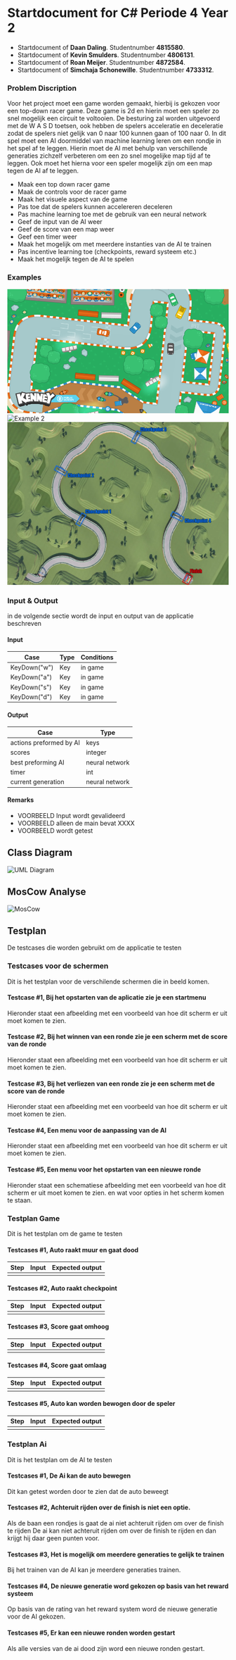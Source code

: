 # Startdocument for C# Periode 4 Year 2

-   Startdocument of **Daan Daling**. Studentnumber **4815580**.
-   Startdocument of **Kevin Smulders**. Studentnumber **4806131**.
-   Startdocument of **Roan Meijer**. Studentnumber **4872584**.
-   Startdocument of **Simchaja Schonewille**. Studentnumber **4733312**.

### Problem Discription

Voor het project moet een game worden gemaakt, hierbij is gekozen voor een top-down racer game. Deze game is 2d
en hierin moet een speler zo snel mogelijk een circuit te voltooien. De besturing zal worden uitgevoerd met de W A S D toetsen,
ook hebben de spelers acceleratie en deceleratie zodat de spelers niet gelijk van 0 naar 100 kunnen gaan of 100 naar 0.
In dit spel moet een AI doormiddel van machine learning leren om een rondje in het spel af te leggen. Hierin moet de AI
met behulp van verschillende generaties zichzelf verbeteren om een zo snel mogelijke map tijd af te leggen. Ook moet het
hierna voor een speler mogelijk zijn om een map tegen de AI af te leggen.

-   Maak een top down racer game
-   Maak de controls voor de racer game
-   Maak het visuele aspect van de game
-   Pas toe dat de spelers kunnen accelereren deceleren
-   Pas machine learning toe met de gebruik van een neural network
-   Geef de input van de AI weer
-   Geef de score van een map weer
-   Geef een timer weer
-   Maak het mogelijk om met meerdere instanties van de AI te trainen
-   Pas incentive learning toe (checkpoints, reward systeem etc.)
-   Maak het mogelijk tegen de AI te spelen

### Examples

![Example 1](images/sample1.PNG "First sample of a similar game")
![Example 2](images/sample2.PNG "Second sample of a similar game")
![Example 3](images/sample3.PNG "Third sample of a similar game")

### Input & Output

in de volgende sectie wordt de input en output van de applicatie beschreven

#### Input

| Case         | Type | Conditions |
| ------------ | ---- | ---------- |
| KeyDown("w") | Key  | in game    |
| KeyDown("a") | Key  | in game    |
| KeyDown("s") | Key  | in game    |
| KeyDown("d") | Key  | in game    |

#### Output

| Case                    | Type           |
| ----------------------- | -------------- |
| actions preformed by AI | keys           |
| scores                  | integer        |
| best preforming AI      | neural network |
| timer                   | int            |
| current generation      | neural network |

#### Remarks

-   VOORBEELD Input wordt gevalideerd
-   VOORBEELD alleen de main bevat XXXX
-   VOORBEELD wordt getest

## Class Diagram

![UML Diagram]()

## MosCow Analyse

![MosCow]()

## Testplan

De testcases die worden gebruikt om de applicatie te testen

### Testcases voor de schermen

Dit is het testplan voor de verschilende schermen die in beeld komen.

#### Testcase #1, Bij het opstarten van de aplicatie zie je een startmenu

Hieronder staat een afbeelding met een voorbeeld van hoe dit scherm er uit moet komen te zien.

#### Testcase #2, Bij het winnen van een ronde zie je een scherm met de score van de ronde

Hieronder staat een afbeelding met een voorbeeld van hoe dit scherm er uit moet komen te zien.

#### Testcase #3, Bij het verliezen van een ronde zie je een scherm met de score van de ronde

Hieronder staat een afbeelding met een voorbeeld van hoe dit scherm er uit moet komen te zien.

#### Testcase #4, Een menu voor de aanpassing van de AI

Hieronder staat een afbeelding met een voorbeeld van hoe dit scherm er uit moet komen te zien.

#### Testcase #5, Een menu voor het opstarten van een nieuwe ronde

Hieronder staat een schematiese afbeelding met een voorbeeld van hoe dit scherm er uit moet komen te zien. en wat voor opties in het scherm komen te staan.

### Testplan Game

Dit is het testplan om de game te testen

#### Testcases #1, Auto raakt muur en gaat dood

| Step | Input | Expected output |
| ---- | ----- | --------------- |
|      |       |                 |

#### Testcases #2, Auto raakt checkpoint

| Step | Input | Expected output |
| ---- | ----- | --------------- |
|      |       |                 |

#### Testcases #3, Score gaat omhoog

| Step | Input | Expected output |
| ---- | ----- | --------------- |
|      |       |                 |

#### Testcases #4, Score gaat omlaag

| Step | Input | Expected output |
| ---- | ----- | --------------- |
|      |       |                 |

#### Testcases #5, Auto kan worden bewogen door de speler

| Step | Input | Expected output |
| ---- | ----- | --------------- |
|      |       |                 |

### Testplan Ai

Dit is het testplan om de AI te testen

#### Testcases #1, De Ai kan de auto bewegen

Dit kan getest worden door te zien dat de auto beweegt

#### Testcases #2, Achteruit rijden over de finish is niet een optie.

Als de baan een rondjes is gaat de ai niet achteruit rijden om over de finish te rijden
De ai kan niet achteruit rijden om over de finish te rijden en dan krijgt hij daar geen punten voor.

#### Testcases #3, Het is mogelijk om meerdere generaties te gelijk te trainen

Bij het trainen van de AI kan je meerdere generaties trainen.

#### Testcases #4, De nieuwe generatie word gekozen op basis van het reward systeem

Op basis van de rating van het reward system word de nieuwe generatie voor de AI gekozen.

#### Testcases #5, Er kan een nieuwe ronden worden gestart

Als alle versies van de ai dood zijn word een nieuwe ronden gestart.
